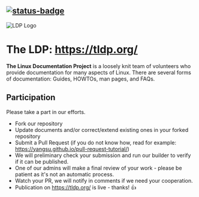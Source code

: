 [![status-badge](https://builder-github.tldp.org/api/badges/3/status.svg)](https://builder-github.tldp.org/repos/3)
---

![LDP Logo](https://tldp.org/images/ldp.gif)

# The LDP: https://tldp.org/

**The Linux Documentation Project** is a loosely knit team of volunteers who provide documentation for many aspects of Linux. There are several forms of documentation: Guides, HOWTOs, man pages, and FAQs.

## Participation

Please take a part in our efforts.

* Fork our repository
* Update documents and/or correct/extend existing ones in your forked repository
* Submit a Pull Request (if you do not know how, read for example: https://yangsu.github.io/pull-request-tutorial/)
* We will preliminary check your submission and run our builder to verify if it can be published. 
* One of our admins will make a final review of your work - please be patient as it's not an automatic process.
* Watch your PR, we will notify in comments if we need your cooperation.
* Publication on https://tldp.org/ is live - thanks! :+1:
